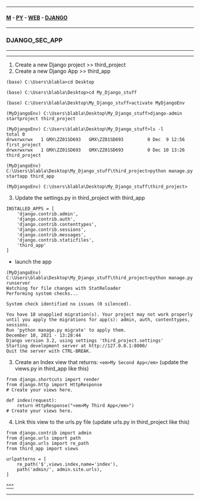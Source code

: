 
---

#### [M](https://github.com/ttltrk/TTT/blob/master/menu.md) - [PY](https://github.com/ttltrk/TTT/blob/master/PY/PY.md) - [WEB](https://github.com/ttltrk/TTT/blob/master/PY/WEB/WEB.md) - [DJANGO](https://github.com/ttltrk/TTT/blob/master/PY/WEB/DJANGO/DJANGO.md)

---

### DJANGO_SEC_APP

---

---

1. Create a new Django project >> third_project
2. Create a new Django App >> third_app

```
(base) C:\Users\blabla>cd Desktop

(base) C:\Users\blabla\Desktop>cd My_Django_stuff

(base) C:\Users\blabla\Desktop\My_Django_stuff>activate MyDjangoEnv

(MyDjangoEnv) C:\Users\blabla\Desktop\My_Django_stuff>django-admin startproject third_project

(MyDjangoEnv) C:\Users\blabla\Desktop\My_Django_stuff>ls -l
total 0
drwxrwxrwx   1 GMX\ZZ01SD693   GMX\ZZ01SD693         0 Dec  9 12:56 first_project
drwxrwxrwx   1 GMX\ZZ01SD693   GMX\ZZ01SD693         0 Dec 10 13:26 third_project

(MyDjangoEnv) C:\Users\blabla\Desktop\My_Django_stuff\third_project>python manage.py startapp third_app

(MyDjangoEnv) C:\Users\blabla\Desktop\My_Django_stuff\third_project>
```

3. Update the settings.py in third_project with third_app

```
INSTALLED_APPS = [
    'django.contrib.admin',
    'django.contrib.auth',
    'django.contrib.contenttypes',
    'django.contrib.sessions',
    'django.contrib.messages',
    'django.contrib.staticfiles',
    'third_app'
]
```

- launch the app

```
(MyDjangoEnv) C:\Users\blabla\Desktop\My_Django_stuff\third_project>python manage.py runserver
Watching for file changes with StatReloader
Performing system checks...

System check identified no issues (0 silenced).

You have 18 unapplied migration(s). Your project may not work properly until you apply the migrations for app(s): admin, auth, contenttypes, sessions.
Run 'python manage.py migrate' to apply them.
December 10, 2021 - 13:28:44
Django version 3.2, using settings 'third_project.settings'
Starting development server at http://127.0.0.1:8000/
Quit the server with CTRL-BREAK.
```

3. Create an Index view that returns: ```<em>My Second App</em>``` (update the views.py in third_app like this)

```
from django.shortcuts import render
from django.http import HttpResponse
# Create your views here.

def index(request):
    return HttpResponse("<em>My Third App</em>")
# Create your views here.
```

4. Link this view to the urls.py file (update urls.py in third_project like this)

```
from django.contrib import admin
from django.urls import path
from django.urls import re_path
from third_app import views

urlpatterns = [
    re_path('$',views.index,name='index'),
    path('admin/', admin.site.urls),
]
```

[^^^](#DJANGO_SEC_APP)

---
